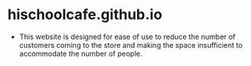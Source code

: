# hischoolcafe.github.io
- This website is designed for ease of use to reduce the number of customers coming to the store and making the space insufficient to accommodate the number of people.

